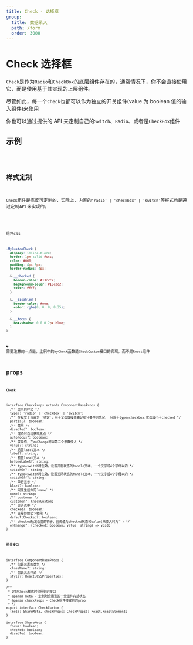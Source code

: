 ```yaml
---
title: Check - 选择框
group:
  title: 数据录入
  path: /form
  order: 3000
---
```


# Check 选择框

`Check`是作为`Radio`和`CheckBox`的底层组件存在的，通常情况下，你不会直接使用它，而是使用基于其实现的上层组件。

尽管如此，每一个`Check`也都可以作为独立的开关组件(value 为 boolean 值的输入组件)来使用

你也可以通过提供的 API 来定制自己的`Switch`、`Radio`、或者是`CheckBox`组件

## 示例

<code src="./demo.tsx" />

## 样式定制

`Check`组件是高度可定制的，实际上，内置的`'radio' | 'checkbox' | 'switch'`等样式也是通过定制API来实现的。

<code src="./custom.tsx" />

组件css
```scss
.MyCustomCheck {
  display: inline-block;
  border: 1px solid #ccc;
  color: #666;
  padding: 4px 8px;
  border-radius: 4px;

  &.__checked {
    border-color: #13c2c2;
    background-color: #13c2c2;
    color: #fff;
  }

  &.__disabled {
    border-color: #eee;
    color: rgba(0, 0, 0, 0.35);
  }

  &.__focus {
    box-shadow: 0 0 0 2px blue;
  }
}
```

❤ 需要注意的一点是，上例中的`myCheck`函数是`CheckCustom`接口的实现，而不是`React`组件


## props

**`Check`**

```tsx | pure
interface CheckProps extends ComponentBaseProps {
  /** 显示的样式 */
  type?: 'radio' | 'checkbox' | 'switch';
  /** 在视觉上设置为 `待定`，用于全选等操作满足部分条件的情况， 只限于type=checkbox,优选级小于checked */
  partial?: boolean;
  /** 禁用 */
  disabled?: boolean;
  /** 渲染时自动获取焦点 */
  autoFocus?: boolean;
  /** 表单值，在onChange时以第二个参数传入 */
  value?: string;
  /** 后置label文本 */
  label?: string;
  /** 前置label文本 */
  beforeLabel?: string;
  /** type=switch时生效，设置开启状态的handle文本, 一个汉字或4个字母以内 */
  switchOn?: string;
  /** type=switch时生效，设置关闭状态的handle文本, 一个汉字或4个字母以内 */
  switchOff?: string;
  /** 单行显示 */
  block?: boolean;
  /** 同原生组件的`name` */
  name?: string;
  /** customer */
  customer?: CheckCustom;
  /** 是否选中 */
  checked?: boolean;
  /** 非受控模式下使用 */
  defaultChecked?: boolean;
  /** checked触发改变的钩子，回传值为checked状态和value(未传入时为'') */
  onChange?: (checked: boolean, value: string) => void;
}
```

**`相关接口`**

```tsx | pure
interface ComponentBaseProps {
  /** 包裹元素的类名 */
  className?: string;
  /** 包裹元素样式 */
  style?: React.CSSProperties;
}

/**
 * 定制Check样式时会用到的接口
 * @param meta - 定制时会用到的一些组件内部状态
 * @param checkProps - Check组件接收到的prop
 * */
export interface CheckCustom {
  (meta: ShareMeta, checkProps: CheckProps): React.ReactElement;
}

interface ShareMeta {
  focus: boolean;
  checked: boolean;
  disabled: boolean;
}
```
